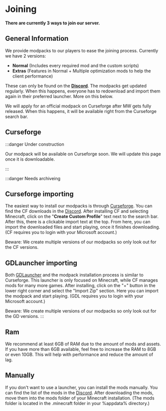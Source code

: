 # Joining

**There are currently 3 ways to join our server.**

## General Information

We provide modpacks to our players to ease the joining process. Currently we have 2 versions:
- **Normal** (Includes every required mod and the custom scripts)
- **Extras** (Features in Normal + Multiple optimization mods to help the client performance)

These can only be found on the [**Discord**](https://discord.geopolmc.org). The modpacks get updated regularly. When this happens, everyone has to redownload and import them again in their preferred launcher. More on this below.

We will apply for an official modpack on Curseforge after MW gets fully released. When this happens, it will be available right from the Curseforge search bar.

## Curseforge

:::danger Under construction

Our modpack will be available on Curseforge soon. We will update this page once it is downloadable.

:::

:::danger Needs archiveing
## Curseforge importing

The easiest way to install our modpacks is through [Curseforge](https://curseforge.com/). You can find the CF downloads in the [Discord](https://discord.geopolmc.org). After installing CF and selecting Minecraft, click on the "**Create Custom Profile**" text next to the search bar. After this, there is a clickable import text at the top. From here, you can import the downloaded files and start playing, once it finishes downloading. (CF requires you to login with your Microsoft account.)

Beware: We create multiple versions of our modpacks so only look out for the CF versions.

## GDLauncher importing

Both [GDLauncher](https://gdlauncher.com/) and the modpack installation process is similar to Curseforge. This launcher is only focused on Minecraft, while CF manages mods for many more games. After installing, click on the "+" button in the lower right corner and select the "Import Zip" section. Here you can import the modpack and start playing. (GDL requires you to login with your Microsoft account.)

Beware: We create multiple versions of our modpacks so only look out for the GD versions.
:::
## Ram

We recommend at least 6GB of RAM due to the amount of mods and assets. If you have more than 6GB available, feel free to increase the RAM to 8GB or even 10GB. This will help with performance and reduce the amount of lag.

## Manually

If you don't want to use a launcher, you can install the mods manually. You can find the list of the mods in the [Discord](https://discord.geopolmc.org). After downloading the mods, move them into the mods folder of your Minecraft installation. (The mods folder is located in the .minecraft folder in your %appdata% directory.)